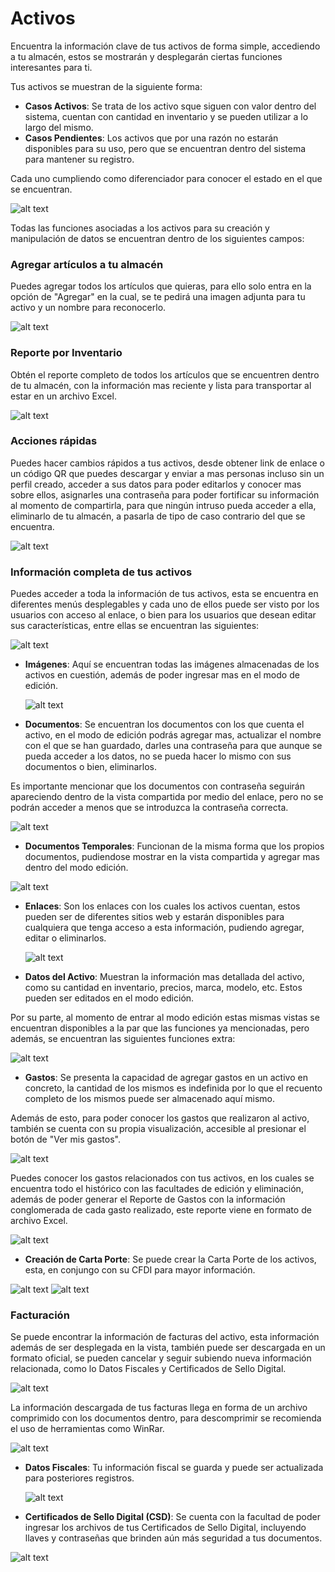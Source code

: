 # Activos

Encuentra la información clave de tus activos de forma simple, accediendo a tu almacén, estos se mostrarán y desplegarán ciertas funciones interesantes para ti.

Tus activos se muestran de la siguiente forma:
- **Casos Activos**: Se trata de los activo sque siguen con valor dentro del sistema, cuentan con cantidad en inventario y se pueden utilizar a lo largo del mismo.
- **Casos Pendientes**: Los activos que por una razón no estarán disponibles para su uso, pero que se encuentran dentro del sistema para mantener su registro.
  
Cada uno cumpliendo como diferenciador para conocer el estado en el que se encuentran.

![alt text](/docs/img/act1.png)

Todas las funciones asociadas a los activos para su creación y manipulación de datos se encuentran dentro de los siguientes campos:

### Agregar artículos a tu almacén

Puedes agregar todos los artículos que quieras, para ello solo entra en la opción de "Agregar" en la cual, se te pedirá una imagen adjunta para tu activo y un nombre para reconocerlo.

![alt text](/docs/img/act2.png)

### Reporte por Inventario

Obtén el reporte completo de todos los artículos que se encuentren dentro de tu almacén, con la información mas reciente y lista para transportar al estar en un archivo Excel.

![alt text](/docs/img/act3.png)

### Acciones rápidas

Puedes hacer cambios rápidos a tus activos, desde obtener link de enlace o un código QR que puedes descargar y enviar a mas personas incluso sin un perfil creado, acceder a sus datos para poder editarlos y conocer mas sobre ellos, asignarles una contraseña para poder fortificar su información al momento de compartirla, para que ningún intruso pueda acceder a ella, eliminarlo de tu almacén, a pasarla de tipo de caso contrario del que se encuentra.

![alt text](/docs/img/act4.png)

### Información completa de tus activos

Puedes acceder a toda la información de tus activos, esta se encuentra en diferentes menús desplegables y cada uno de ellos puede ser visto por los usuarios con acceso al enlace, o bien para los usuarios que desean editar sus características, entre ellas se encuentran las siguientes:

![alt text](/docs/img/act5.png)

- **Imágenes**: Aquí se encuentran todas las imágenes almacenadas de los activos en cuestión, además de poder ingresar mas en el modo de edición.
  
  ![alt text](/docs/img/act8.png)
  
- **Documentos**: Se encuentran los documentos con los que cuenta el activo, en el modo de edición podrás agregar mas, actualizar el nombre con el que se han guardado, darles una contraseña para que aunque se pueda acceder a los datos, no se pueda hacer lo mismo con sus documentos o bien, eliminarlos.
  
Es importante mencionar que los documentos con contraseña seguirán apareciendo dentro de la vista compartida por medio del enlace, pero no se podrán acceder a menos que se introduzca la contraseña correcta.

![alt text](/docs/img/act7.png)


- **Documentos Temporales**: Funcionan de la misma forma que los propios documentos, pudiendose mostrar en la vista compartida y agregar mas dentro del modo edición.

![alt text](/docs/img/act9.png)
  
- **Enlaces**: Son los enlaces con los cuales los activos cuentan, estos pueden ser de diferentes sitios web y estarán disponibles para cualquiera que tenga acceso a esta información, pudiendo agregar, editar o eliminarlos.
  
  ![alt text](/docs/img/act10.png)

- **Datos del Activo**: Muestran la información mas detallada del activo, como su cantidad en inventario, precios, marca, modelo, etc. 
Estos pueden ser editados en el modo edición.

Por su parte, al momento de entrar al modo edición estas mismas vistas se encuentran disponibles a la par que las funciones ya mencionadas, pero además, se encuentran las siguientes funciones extra:

![alt text](/docs/img/act6.png)

- **Gastos**: Se presenta la capacidad de agregar gastos en un activo en concreto, la cantidad de los mismos es indefinida por lo que el recuento completo de los mismos puede ser almacenado aquí mismo.

Además de esto, para poder conocer los gastos que realizaron al activo, también se cuenta con su propia visualización, accesible al presionar el botón de "Ver mis gastos".

![alt text](/docs/img/act11.png)

Puedes conocer los gastos relacionados con tus activos, en los cuales se encuentra todo el histórico con las facultades de edición y eliminación, además de poder generar el Reporte de Gastos con la información conglomerada de cada gasto realizado, este reporte viene en formato de archivo Excel. 

![alt text](/docs/img/act12.png)

- **Creación de Carta Porte**: Se puede crear la Carta Porte de los activos, esta, en conjungo con su CFDI para mayor información.

![alt text](/docs/img/act13.png)
![alt text](/docs/img/act14.png)

### Facturación

Se puede encontrar la información de facturas del activo, esta información además de ser desplegada en la vista, también puede ser descargada en un formato oficial, se pueden cancelar y seguir subiendo nueva información relacionada, como lo Datos Fiscales y Certificados de Sello Digital.

![alt text](/docs/img/act15.png)

La información descargada de tus facturas llega en forma de un archivo comprimido con los documentos dentro, para descomprimir se recomienda el uso de herramientas como WinRar.

![alt text](/docs/img/act18.png)

- **Datos Fiscales**: Tu información fiscal se guarda y puede ser actualizada para posteriores registros.
  
  ![alt text](/docs/img/act16.png)

-  **Certificados de Sello Digital (CSD)**: Se cuenta con la facultad de poder ingresar los archivos de tus Certificados de Sello Digital, incluyendo llaves y contraseñas que brinden aún más seguridad a tus documentos.

  ![alt text](/docs/img/act17.png)